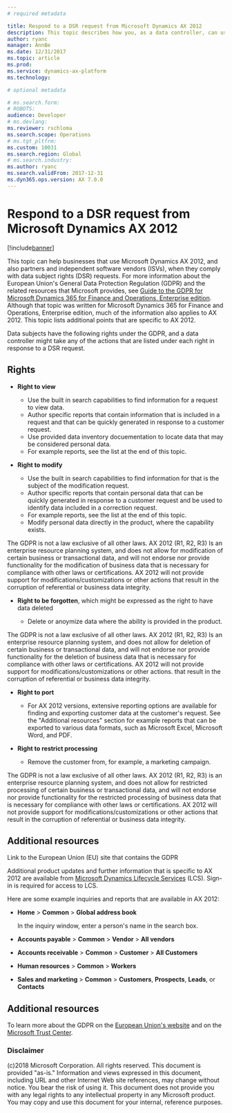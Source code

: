 ```yaml
---
# required metadata

title: Respond to a DSR request from Microsoft Dynamics AX 2012
description: This topic describes how you, as a data controller, can use Microsoft Dynamics AX 2012 as a data processor to help you respond to a request for data under the European Union's General Data Protection Regulation (GDPR).
author: ryanc
manager: AnnBe
ms.date: 12/31/2017
ms.topic: article
ms.prod: 
ms.service: dynamics-ax-platform
ms.technology: 

# optional metadata

# ms.search.form: 
# ROBOTS: 
audience: Developer
# ms.devlang: 
ms.reviewer: rschloma
ms.search.scope: Operations
# ms.tgt_pltfrm: 
ms.custom: 10031
ms.search.region: Global
# ms.search.industry: 
ms.author: ryanc
ms.search.validFrom: 2017-12-31
ms.dyn365.ops.version: AX 7.0.0
---
```



# Respond to a DSR request from Microsoft Dynamics AX 2012

[!include[banner](../includes/banner.md)]

This topic can help businesses that use Microsoft Dynamics AX 2012, and also partners and independent software vendors (ISVs), when they comply with data subject rights (DSR) requests. For more information about the European Union's General Data Protection Regulation (GDPR) and the related resources that Microsoft provides, see [Guide to the GDPR for Microsoft Dynamics 365 for Finance and Operations, Enterprise edition](./gdpr-guide.md). Although that topic was written for Microsoft Dynamics 365 for Finance and Operations, Enterprise edition, much of the information also applies to AX 2012. This topic lists additional points that are specific to AX 2012. 

Data subjects have the following rights under the GDPR, and a data controller might take any of the actions that are listed under each right in response to a DSR request. 

## Rights

+ **Right to view**
    + Use the built in search capabilities to find information for a request to view data.
    + Author specific reports that contain information that is included in a request and that can be quickly generated in response to a customer request.  
    + Use provided data inventory docuementation to locate data that may be considered personal data.
    + For example reports, see the list at the end of this topic.
    
+ **Right to modify**
    + Use the built in search capabilities to find information for that is the subject of the modification request.
    + Author specific reports that contain personal data that can be quickly generated in response to a customer request and be used to identify data included in a correction request.
    + For example reports, see the list at the end of this topic.
    + Modify personal data directly in the product, where the capability exists.

The GDPR is not a law exclusive of all other laws. AX 2012 (R1, R2, R3) Is an enterprise resource planning system, and does not allow for modification of certain business or transactional data, and will not endorse nor provide functionality for the modification of business data that is necessary for compliance with other laws or certifications. AX 2012 will not provide support for modifications/customizations or other actions that result in the corruption of referential or business data integrity. 

+ **Right to be forgotten**, which might be expressed as the right to have data deleted

    + Delete or anoymize data where the ability is provided in the product.
    
The GDPR is not a law exclusive of all other laws. AX 2012 (R1, R2, R3) Is an enterprise resource planning system, and does not allow for deletion of certain business or transactional data, and will not endorse nor provide functionality for the deletion of business data that is necessary for compliance with other laws or certifications. AX 2012 will not provide support for modifications/customizations or other actions. that result in the corruption of referential or business data integrity. 

+ **Right to port**

    + For AX 2012 versions, extensive reporting options are available for finding and exporting customer data at the customer's request. See the "Additional resources" section for example reports that can be exported to various data formats, such as Microsoft Excel, Microsoft Word, and PDF. 

+ **Right to restrict processing**

    + Remove the customer from, for example, a marketing campaign.

The GDPR is not a law exclusive of all other laws. AX 2012 (R1, R2, R3) is an enterprise resource planning system, and does not allow for restricted processing of certain business or transactional data, and will not endorse nor provide functionality for the restricted processing of business data that is necessary for compliance with other laws or certifications. AX 2012 will not provide support for modifications/customizations or other actions that result in the corruption of referential or business data integrity.

## Additional resources

Link to the European Union (EU) site that contains the GDPR

Additional product updates and further information that is specific to AX 2012 are available from [Microsoft Dynamics Lifecycle Services](https://fix.lcs.dynamics.com/Issue/Results?q=3909273) (LCS). Sign-in is required for access to LCS. 

Here are some example inquiries and reports that are available in AX 2012:

+ **Home** &gt; **Common** &gt; **Global address book**

    In the inquiry window, enter a person's name in the search box.

+ **Accounts payable** &gt; **Common** &gt; **Vendor** &gt; **All vendors**
+ **Accounts receivable** &gt; **Common** &gt; **Customer** &gt; **All Customers**
+ **Human resources** &gt; **Common** &gt; **Workers**
+ **Sales and marketing** &gt; **Common** > **Customers**, **Prospects**, **Leads**, or **Contacts**

## Additional resources
To learn more about the GDPR on the [European Union's website](http://europa.eu/) and on the [Microsoft Trust Center](https://www.microsoft.com/en-us/TrustCenter/Privacy/gdpr/default.aspx).

### Disclaimer
(c)2018 Microsoft Corporation. All rights reserved. This document is provided "as-is." Information and views expressed in this document, including URL and other Internet Web site references, may change without notice. You bear the risk of using it. This document does not provide you with any legal rights to any intellectual property in any Microsoft product. You may copy and use this document for your internal, reference purposes.
